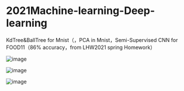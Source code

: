 # 2021Machine-learning-Deep-learning
KdTree&amp;BallTree for Mnist（，PCA in Mnist，Semi-Supervised CNN for FOOD11（86% accuracy，from LHW2021 spring Homework）

![image](https://user-images.githubusercontent.com/50610732/124782221-a4443300-df76-11eb-8ed6-288e2b87949a.png)

![image](https://user-images.githubusercontent.com/50610732/124782366-c2aa2e80-df76-11eb-8372-42873df4388f.png)

![image](https://user-images.githubusercontent.com/50610732/124783400-9c38c300-df77-11eb-9e35-f5af58521902.png)



